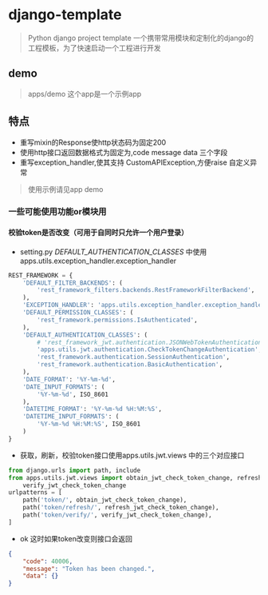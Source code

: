 # django-template
> Python django project template
一个携带常用模块和定制化的django的工程模板，为了快速启动一个工程进行开发

## demo
> apps/demo 这个app是一个示例app 

## 特点
* 重写mixin的Response使http状态码为固定200
* 使用http接口返回数据格式为固定为,code message data 三个字段
* 重写exception_handler,使其支持 CustomAPIException,方便raise 自定义异常
> 使用示例请见app demo

### 一些可能使用功能or模块用
#### 校验token是否改变（可用于自同时只允许一个用户登录）
* setting.py *DEFAULT_AUTHENTICATION_CLASSES* 中使用  apps.utils.exception_handler.exception_handler

```python
REST_FRAMEWORK = {
    'DEFAULT_FILTER_BACKENDS': (
        'rest_framework_filters.backends.RestFrameworkFilterBackend',
    ),
    'EXCEPTION_HANDLER': 'apps.utils.exception_handler.exception_handler',
    'DEFAULT_PERMISSION_CLASSES': (
        'rest_framework.permissions.IsAuthenticated',
    ),
    'DEFAULT_AUTHENTICATION_CLASSES': (
        # 'rest_framework_jwt.authentication.JSONWebTokenAuthentication',
        'apps.utils.jwt.authentication.CheckTokenChangeAuthentication',
        'rest_framework.authentication.SessionAuthentication',
        'rest_framework.authentication.BasicAuthentication',
    ),
    'DATE_FORMAT': '%Y-%m-%d',
    'DATE_INPUT_FORMATS': (
        '%Y-%m-%d', ISO_8601
    ),
    'DATETIME_FORMAT': '%Y-%m-%d %H:%M:%S',
    'DATETIME_INPUT_FORMATS': (
        '%Y-%m-%d %H:%M:%S', ISO_8601
    )
}
```

* 获取，刷新，校验token接口使用apps.utils.jwt.views 中的三个对应接口

```python
from django.urls import path, include
from apps.utils.jwt.views import obtain_jwt_check_token_change, refresh_jwt_check_token_change,\
    verify_jwt_check_token_change
urlpatterns = [
    path('token/', obtain_jwt_check_token_change),
    path('token/refresh/', refresh_jwt_check_token_change),
    path('token/verify/', verify_jwt_check_token_change),
]
```
* ok 这时如果token改变则接口会返回
```json
{
    "code": 40006,
    "message": "Token has been changed.",
    "data": {}
}
```